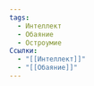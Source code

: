 ```yaml
---
tags:
  - Интеллект
  - Обаяние
  - Остроумие
Ссылки:
  - "[[Интеллект]]"
  - "[[Обаяние]]"
---
```


